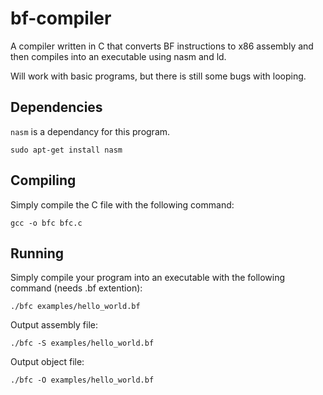 # bf-compiler
A compiler written in C that converts BF instructions to x86 assembly and then compiles into an executable using nasm and ld.

Will work with basic programs, but there is still some bugs with looping.

## Dependencies 
`nasm` is a dependancy for this program.
```
sudo apt-get install nasm
```

## Compiling
Simply compile the C file with the following command:  
```
gcc -o bfc bfc.c
```
## Running
Simply compile your program into an executable with the following command (needs .bf extention):
```
./bfc examples/hello_world.bf
```
Output assembly file:
```
./bfc -S examples/hello_world.bf
```
Output object file:
```
./bfc -O examples/hello_world.bf
```
